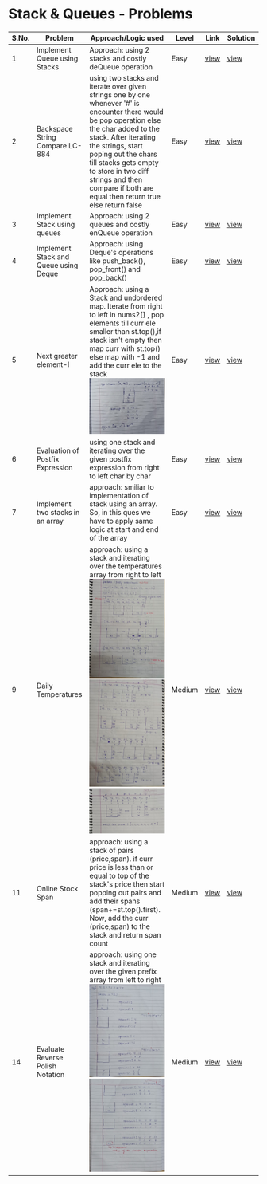 # Stack & Queues - Problems

S.No. | Problem | Approach/Logic used | Level | Link | Solution |
------|---------|---------------------|-------|------|----------|
1 | Implement Queue using Stacks | Approach: using 2 stacks and costly deQueue operation | Easy | [view](https://leetcode.com/problems/implement-queue-using-stacks/description/) | [view](Q-using-stacks.cpp) 
2 | Backspace String Compare LC-884 | using two stacks and iterate over given strings one by one whenever '#' is encounter there would be pop operation else the char added to the stack. After iterating the strings, start poping out the chars till stacks gets empty to store in two diff strings and then compare if both are equal then return true else return false | Easy | [view](https://leetcode.com/problems/backspace-string-compare/description/) | [view](backspace-str-comp.cpp) 
3 | Implement Stack using queues | Approach: using 2 queues and costly enQueue operation | Easy | [view](https://leetcode.com/problems/implement-stack-using-queues/description/) | [view](stack-using-queues.cpp) 
4 | Implement Stack and Queue using Deque | Approach: using Deque's operations like push_back(), pop_front() and pop_back() | Easy | [view](https://www.geeksforgeeks.org/implement-stack-queue-using-deque/) | [view](implement-stack-queue-using-deque.cpp) 
5 | Next greater element-I | Approach: using a Stack and undordered map. Iterate from right to left in nums2[] , pop elements till curr ele smaller than st.top(),if stack isn't empty then map curr with st.top() else map with -1 and add the curr ele to the stack ![image-1](https://github.com/rishav197/DSA_Sheet_280/blob/main/Stack-and-Queues/images/img5.jpg) | Easy | [view](https://leetcode.com/problems/next-greater-element-i/description/) | [view](nxt-gtr-element-I.cpp) 
6 | Evaluation of Postfix Expression | using one stack and iterating over the given postfix expression from right to left char by char | Easy | [view](https://practice.geeksforgeeks.org/problems/evaluation-of-postfix-expression1735/1?utm_source=gfg&utm_medium=article&utm_campaign=bottom_sticky_on_article) | [view](Eval-Of-Postfix-express.cpp) 
7 | Implement two stacks in an array | approach: smiliar to implementation of stack using an array. So, in this ques we have to apply same logic at start and end of the array | Easy | [view](https://practice.geeksforgeeks.org/problems/implement-two-stacks-in-an-array/1?utm_source=gfg&utm_medium=article&utm_campaign=bottom_sticky_on_article) | [view](implement-two-stacks-in-an-arr.cpp) 
9 | Daily Temperatures | approach: using a stack and iterating over the temperatures array from right to left<br /> ![LC739-1](https://github.com/rishav197/DSA_Sheet_280/blob/main/Stack-and-Queues/images/LC739-1.jpg) ![LC739-2](https://github.com/rishav197/DSA_Sheet_280/blob/main/Stack-and-Queues/images/LC739-2.jpg) ![LC739-3](https://github.com/rishav197/DSA_Sheet_280/blob/main/Stack-and-Queues/images/LC739-3.jpg) | Medium | [view](https://leetcode.com/problems/daily-temperatures/description/) | [view](daily-temp.cpp) 
11 | Online Stock Span | approach: using a stack of pairs (price,span). if curr price is less than or equal to top of the stack's price then start popping out pairs and add their spans (span+=st.top().first). Now, add the curr (price,span) to the stack and return span count | Medium | [view](https://leetcode.com/problems/online-stock-span/description/) | [view](Online-stock-span.cpp) 
14 | Evaluate Reverse Polish Notation | approach: using one stack and iterating over the given prefix array from left to right ![image-14_1](https://github.com/rishav197/DSA_Sheet_280/blob/main/Stack-and-Queues/images/img14_1.jpg) ![image-14_2](https://github.com/rishav197/DSA_Sheet_280/blob/main/Stack-and-Queues/images/img14_2.jpg)| Medium | [view](https://leetcode.com/problems/evaluate-reverse-polish-notation/description/) | [view](rev-polish-notation.cpp) 

